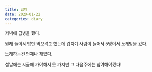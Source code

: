 ```yaml
---
title: 급벙
date: 2020-01-22
categories: diary
---
```

저녁에 급벙을 했다.

원래 둘이서 밥만 먹으려고 했는데 갑자기 사람이 늘어서 5명이서 노래방을 갔다.

노래하는건 언제나 재밌다.

설날에는 시골에 가야해서 못 가지만 그 다음주에는 참여해야겠다!
